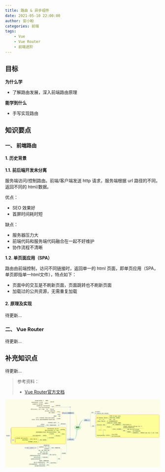 ```yaml
---
title: 路由 & 异步组件
date: 2021-05-10 22:00:00
author: 安小盼
categories: 前端
tags:
    - Vue
    - Vue Router
    - 前端进阶
---
```


## 目标

**为什么学**

-   了解路由发展，深入前端路由原理

**能学到什么**

-   手写实现路由

## 知识要点

### 一、 前端路由

#### 1. 历史背景

**1.1. 前后端开发未分离**

服务端访问/控制路由。前端/客户端发送 http 请求，服务端根据 url 路径的不同，返回不同的 html/数据。

优点：

* SEO 效果好
* ⾸屏时间耗时短

缺点：

* 服务器压⼒⼤
* 前端代码和服务端代码融合在⼀起不好维护
* 协作流程不清晰

**1.2. 单页面应用（SPA）**

路由由前端控制，访问不同链接时，返回单一的 html 页面，即单页应用（SPA，单页即指单一html文件），特点如下：

* ⻚⾯中的交互是不刷新⻚⾯，⻚⾯跳转也不刷新⻚⾯
* 加载过的公共资源，无需重复加载

#### 2. 原理及实现

待更新…

### 二、 Vue Router

待更新...

## 补充知识点

待更新...

> 参考资料：
> 
> * [Vue Router官方文档](https://router.vuejs.org/zh/)

![xmind总结](/static/xmind/front_end/relearn/compiler.png)
